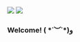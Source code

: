 ![](https://komarev.com/ghpvc/?username=siruku6&color=brightgreen)
[![](https://img.shields.io/stackexchange/stackoverflow/r/8674852?label=StackOverflow&logo=stack-overflow&style=flat&color=orange)](https://stackoverflow.com/users/8674852/siruku6)

### Welcome! ( \*˙︶˙\*)و



<!--
**siruku6/siruku6** is a ✨ _special_ ✨ repository because its `README.md` (this file) appears on your GitHub profile.

Here are some ideas to get you started:

- 🔭 I’m currently working on ...
- 🌱 I’m currently learning ...
- 👯 I’m looking to collaborate on ...
- 🤔 I’m looking for help with ...
- 💬 Ask me about ...
- 📫 How to reach me: ...
- 😄 Pronouns: ...
- ⚡ Fun fact: ...
-->
